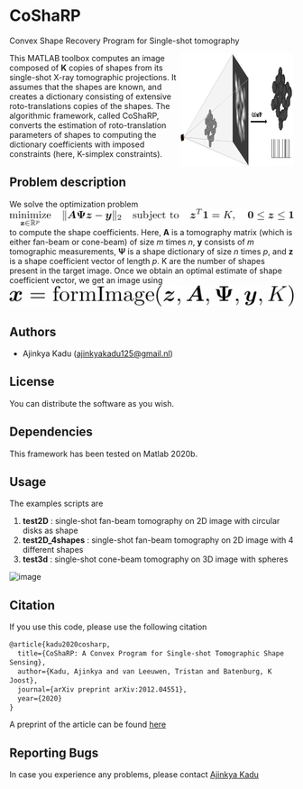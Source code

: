 # CoShaRP
Convex Shape Recovery Program for Single-shot tomography

<p align="right">
<img align="right" width="200" height="200" src="/extras/ex3d.png" >
</p>

This MATLAB toolbox computes an image composed of **K** copies of shapes from its single-shot X-ray tomographic projections. It assumes that the shapes are known, and creates a dictionary consisting of extensive roto-translations copies of the shapes. The algorithmic framework, called CoShaRP, converts the estimation of roto-translation parameters of shapes to computing the dictionary coefficients with imposed constraints (here, K-simplex constraints).

## Problem description  
We solve the optimization problem
![equation](/extras/equation.png)
to compute the shape coefficients. Here, **A** is a tomography matrix (which is either fan-beam or cone-beam) of size *m* times *n*, **y** consists of *m* tomographic measurements, **Ψ** is a shape dictionary of size *n* times *p*, and **z** is a shape coefficient vector of length *p*. K are the number of shapes present in the target image. Once we obtain an optimal estimate of shape coefficient vector, we get an image using
![equation](/extras/image_form_eq.png)


## Authors
* Ajinkya Kadu ([ajinkyakadu125@gmail.nl](mailto:ajinkyakadu125@gmail.com))  

## License
You can distribute the software as you wish.

## Dependencies
This framework has been tested on Matlab 2020b.


## Usage  
The examples scripts are  
1. **test2D** : single-shot fan-beam tomography on 2D image with circular disks as shape
2. **test2D_4shapes** : single-shot fan-beam tomography on 2D image with 4 different shapes  
3. **test3d** : single-shot cone-beam tomography on 3D image with spheres

![image](/results/test2D_4shapes/final.png)

## Citation  
If you use this code, please use the following citation
```
@article{kadu2020cosharp,
  title={CoShaRP: A Convex Program for Single-shot Tomographic Shape Sensing},
  author={Kadu, Ajinkya and van Leeuwen, Tristan and Batenburg, K Joost},
  journal={arXiv preprint arXiv:2012.04551},
  year={2020}
}
```
A preprint of the article can be found [here](https://arxiv.org/abs/2012.04551)

## Reporting Bugs
In case you experience any problems, please contact [Ajinkya Kadu](mailto:ajinkyakadu125@gmail.com)
